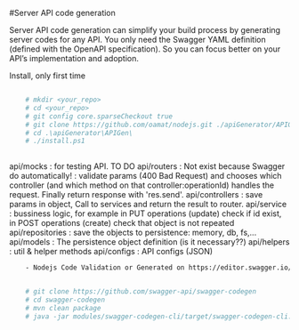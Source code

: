 #Server API code generation

Server API code generation can simplify your build process by generating server codes for any API. You only need the Swagger YAML definition (defined with the OpenAPI specification). So you can focus better on your API’s implementation and adoption.


 Install, only first time
```bash

    # mkdir <your_repo>
    # cd <your_repo>
    # git config core.sparseCheckout true
    # git clone https://github.com/oamat/nodejs.git ./apiGenerator/APIGen
    # cd .\apiGenerator\APIGen\    
    # ./install.ps1
 
```


api/mocks : for testing API. TO DO
api/routers  : Not exist because Swagger do automatically! : validate params (400 Bad Request) and  chooses which controller (and which method on that controller:operationId) handles the request. Finally return response with 'res.send'.
api/controllers : save params in object, Call to services and return the result to router. 
api/service : bussiness logic, for example in PUT operations (update) check if id exist, in POST operations (create) check that object is not repeated
api/repositories : save the objects to persistence: memory, db, fs,...
api/models : The persistence object definition (is it necessary??)
api/helpers : util & helper methods
api/configs : API configs (JSON)


```bash
    - Nodejs Code Validation or Generated on https://editor.swagger.io/ 
```


```bash

    # git clone https://github.com/swagger-api/swagger-codegen
    # cd swagger-codegen
    # mvn clean package
    # java -jar modules/swagger-codegen-cli/target/swagger-codegen-cli.jar generate -i E:/dev/nodejs/nodejs/apiGenerator/APIGen/yamls/swagger.yaml -l nodejs-server -o E:/dev/nodejs/nodejs/apiGenerator/APIGen/api_generated/swagger
```